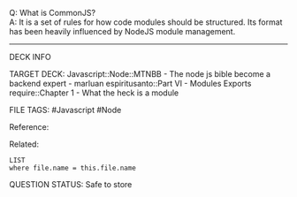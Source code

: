 Q: What is CommonJS?  
A: It is a set of rules for how code modules should be structured. Its format has been heavily influenced by NodeJS module management.
<!--ID: 1693660762733-->

---

DECK INFO

TARGET DECK: Javascript::Node::MTNBB - The node js bible become a backend expert - marluan espiritusanto::Part VI - Modules Exports require::Chapter 1 - What the heck is a module

FILE TAGS: #Javascript #Node

Reference:

Related:

```dataview
LIST
where file.name = this.file.name
```

QUESTION STATUS: Safe to store